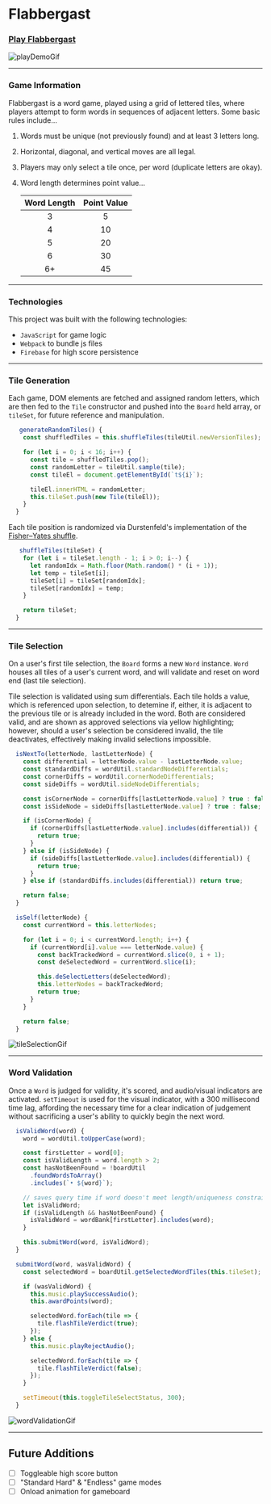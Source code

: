 # Flabbergast

### [Play Flabbergast][play game]
[play game]: http://www.playflabbergast.com

![playDemoGif](./app/assets/readme_images/flabbergastPlayDemoGif.gif)

------------------

### Game Information

Flabbergast is a word game, played using a grid of lettered tiles, where players attempt to form words in sequences of adjacent letters.
Some basic rules include...

1) Words must be unique (not previously found) and at least 3 letters long.
2) Horizontal, diagonal, and vertical moves are all legal.
3) Players may only select a tile once, per word (duplicate letters are okay).
4) Word length determines point value...

    | Word Length | Point Value |
    |:-----------:|:-----------:|
    |      3      |      5      |
    |      4      |      10     |
    |      5      |      20     |
    |      6      |      30     |
    |      6+     |      45     |
    
------------------

### Technologies

This project was built with the following technologies:

- `JavaScript` for game logic
- `Webpack` to bundle js files
- `Firebase` for high score persistence

-------------------

### Tile Generation

Each game, DOM elements are fetched and assigned random letters, which are then fed to the `Tile` constructor and pushed into the `Board` held array, or `tileSet`, for future reference and manipulation.

```js
   generateRandomTiles() {
    const shuffledTiles = this.shuffleTiles(tileUtil.newVersionTiles);

    for (let i = 0; i < 16; i++) {
      const tile = shuffledTiles.pop();
      const randomLetter = tileUtil.sample(tile);
      const tileEl = document.getElementById(`t${i}`);

      tileEl.innerHTML = randomLetter;
      this.tileSet.push(new Tile(tileEl));
    }
  }
```


Each tile position is randomized via Durstenfeld's implementation of the [Fisher–Yates shuffle](https://en.wikipedia.org/wiki/Fisher%E2%80%93Yates_shuffle#The_modern_algorithm).

```js
   shuffleTiles(tileSet) {
    for (let i = tileSet.length - 1; i > 0; i--) {
      let randomIdx = Math.floor(Math.random() * (i + 1));
      let temp = tileSet[i];
      tileSet[i] = tileSet[randomIdx];
      tileSet[randomIdx] = temp;
    }

    return tileSet;
  }
```
  
------------------
  
### Tile Selection
  
On a user's first tile selection, the `Board` forms a new `Word` instance. `Word` houses all tiles of a user's current word, and will validate and reset on word end (last tile selection).

Tile selection is validated using sum differentials. Each tile holds a value, which is referenced upon selection, to detemine if, either, it is adjacent to the previous tile or is already included in the word.
Both are considered valid, and are shown as approved selections via yellow highlighting; however, should a user's selection be considered invalid, the tile deactivates, effectively making invalid selections impossible.

```js
  isNextTo(letterNode, lastLetterNode) {
    const differential = letterNode.value - lastLetterNode.value;
    const standardDiffs = wordUtil.standardNodeDifferentials;
    const cornerDiffs = wordUtil.cornerNodeDifferentials;
    const sideDiffs = wordUtil.sideNodeDifferentials;

    const isCornerNode = cornerDiffs[lastLetterNode.value] ? true : false;
    const isSideNode = sideDiffs[lastLetterNode.value] ? true : false;

    if (isCornerNode) {
      if (cornerDiffs[lastLetterNode.value].includes(differential)) {
        return true;
      }
    } else if (isSideNode) {
      if (sideDiffs[lastLetterNode.value].includes(differential)) {
        return true;
      }
    } else if (standardDiffs.includes(differential)) return true;

    return false;
  }
```

```js
  isSelf(letterNode) {
    const currentWord = this.letterNodes;

    for (let i = 0; i < currentWord.length; i++) {
      if (currentWord[i].value === letterNode.value) {
        const backTrackedWord = currentWord.slice(0, i + 1);
        const deSelectedWord = currentWord.slice(i);

        this.deSelectLetters(deSelectedWord);
        this.letterNodes = backTrackedWord;
        return true;
      }
    }

    return false;
  }
```

![tileSelectionGif](./app/assets/readme_images/tileSelectionGif.gif)

----------------

### Word Validation

Once a `Word` is judged for validity, it's scored, and audio/visual indicators are activated. `setTimeout` is used for the visual indicator, with a 300 millisecond time lag, affording the necessary time for a clear indication of judgement without sacrificing a user's ability to quickly begin the next word.

```js
  isValidWord(word) {
    word = wordUtil.toUpperCase(word);

    const firstLetter = word[0];
    const isValidLength = word.length > 2;
    const hasNotBeenFound = !boardUtil
      .foundWordsToArray()
      .includes(`• ${word}`);

    // saves query time if word doesn't meet length/uniqueness constraints
    let isValidWord;
    if (isValidLength && hasNotBeenFound) {
      isValidWord = wordBank[firstLetter].includes(word);
    }

    this.submitWord(word, isValidWord);
  }
```

```js
  submitWord(word, wasValidWord) {
    const selectedWord = boardUtil.getSelectedWordTiles(this.tileSet);

    if (wasValidWord) {
      this.music.playSuccessAudio();
      this.awardPoints(word);

      selectedWord.forEach(tile => {
        tile.flashTileVerdict(true);
      });
    } else {
      this.music.playRejectAudio();

      selectedWord.forEach(tile => {
        tile.flashTileVerdict(false);
      });
    }

    setTimeout(this.toggleTileSelectStatus, 300);
  }
```

![wordValidationGif](./app/assets/readme_images/wordValidationGif.gif)

--------------------

## Future Additions

- [ ] Toggleable high score button
- [ ] "Standard Hard" & "Endless" game modes
- [ ] Onload animation for gameboard
